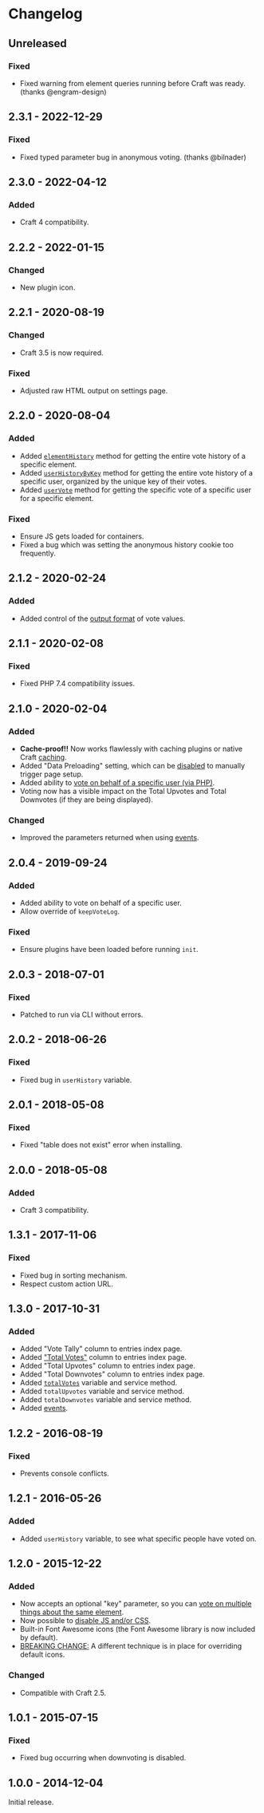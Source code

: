 # Changelog

## Unreleased

### Fixed
- Fixed warning from element queries running before Craft was ready. (thanks @engram-design)

## 2.3.1 - 2022-12-29

### Fixed
- Fixed typed parameter bug in anonymous voting. (thanks @bilnader)

## 2.3.0 - 2022-04-12

### Added
- Craft 4 compatibility.

## 2.2.2 - 2022-01-15

### Changed
- New plugin icon.

## 2.2.1 - 2020-08-19

### Changed
- Craft 3.5 is now required.

### Fixed
- Adjusted raw HTML output on settings page.

## 2.2.0 - 2020-08-04

### Added
- Added [`elementHistory`](https://www.doublesecretagency.com/plugins/upvote/docs/element-vote-history) method for getting the entire vote history of a specific element.
- Added [`userHistoryByKey`](https://www.doublesecretagency.com/plugins/upvote/docs/user-vote-history) method for getting the entire vote history of a specific user, organized by the unique key of their votes. 
- Added [`userVote`](https://www.doublesecretagency.com/plugins/upvote/docs/user-vote-history) method for getting the specific vote of a specific user for a specific element.

### Fixed
- Ensure JS gets loaded for containers.
- Fixed a bug which was setting the anonymous history cookie too frequently.

## 2.1.2 - 2020-02-24

### Added
- Added control of the [output format](https://www.doublesecretagency.com/plugins/upvote/docs/control-the-output-format) of vote values.

## 2.1.1 - 2020-02-08

### Fixed
- Fixed PHP 7.4 compatibility issues.

## 2.1.0 - 2020-02-04

### Added
- **Cache-proof!!** Now works flawlessly with caching plugins or native Craft [caching](https://www.doublesecretagency.com/plugins/upvote/docs/caching).
- Added "Data Preloading" setting, which can be [disabled](https://www.doublesecretagency.com/plugins/upvote/docs/disable-js-preloading) to manually trigger page setup.
- Added ability to [vote on behalf of a specific user (via PHP)](https://www.doublesecretagency.com/plugins/upvote/docs/cast-a-vote-on-behalf-of-a-specific-user).
- Voting now has a visible impact on the Total Upvotes and Total Downvotes (if they are being displayed).

### Changed
- Improved the parameters returned when using [events](https://www.doublesecretagency.com/plugins/upvote/docs/events).

## 2.0.4 - 2019-09-24

### Added
- Added ability to vote on behalf of a specific user.
- Allow override of `keepVoteLog`.

### Fixed
- Ensure plugins have been loaded before running `init`.

## 2.0.3 - 2018-07-01

### Fixed
- Patched to run via CLI without errors.

## 2.0.2 - 2018-06-26

### Fixed
- Fixed bug in `userHistory` variable.

## 2.0.1 - 2018-05-08

### Fixed
- Fixed "table does not exist" error when installing.

## 2.0.0 - 2018-05-08

### Added
- Craft 3 compatibility.

## 1.3.1 - 2017-11-06

### Fixed
- Fixed bug in sorting mechanism.
- Respect custom action URL.

## 1.3.0 - 2017-10-31

### Added
- Added "Vote Tally" column to entries index page.
- Added ["Total Votes"](https://www.doublesecretagency.com/plugins/upvote/docs/getting-vote-totals) column to entries index page.
- Added "Total Upvotes" column to entries index page.
- Added "Total Downvotes" column to entries index page.
- Added [`totalVotes`](https://www.doublesecretagency.com/plugins/upvote/docs/getting-vote-totals) variable and service method.
- Added `totalUpvotes` variable and service method.
- Added `totalDownvotes` variable and service method.
- Added [events](https://www.doublesecretagency.com/plugins/upvote/docs/events).

## 1.2.2 - 2016-08-19

### Fixed
- Prevents console conflicts.

## 1.2.1 - 2016-05-26

### Added
- Added `userHistory` variable, to see what specific people have voted on.

## 1.2.0 - 2015-12-22

### Added
- Now accepts an optional "key" parameter, so you can [vote on multiple things about the same element](https://www.doublesecretagency.com/plugins/upvote/docs/multiple-voting-for-the-same-element).
- Now possible to [disable JS and/or CSS](https://www.doublesecretagency.com/plugins/upvote/docs/disable-js-or-css).
- Built-in Font Awesome icons (the Font Awesome library is now included by default).
- [BREAKING CHANGE:](https://www.doublesecretagency.com/plugins/upvote/docs/breaking-change-v1-2-0) A different technique is in place for overriding default icons.

### Changed
- Compatible with Craft 2.5.

## 1.0.1 - 2015-07-15

### Fixed
- Fixed bug occurring when downvoting is disabled.

## 1.0.0 - 2014-12-04

Initial release.
